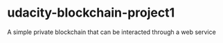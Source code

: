 # udacity-blockchain-project1
A simple private blockchain that can be interacted through a web service
